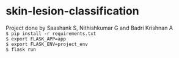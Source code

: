 # skin-lesion-classification
Project done by Saashank S, Nithishkumar G and Badri Krishnan A
<br>
`$ pip install -r requirements.txt`
<br>
`$ export FLASK_APP=app`
<br>
`$ export FLASK_ENV=project_env`
<br>
`$ flask run`
